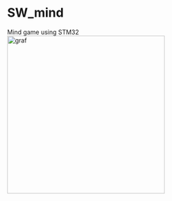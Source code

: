 # SW_mind
Mind game using STM32
<img width="363" alt="graf" src="https://user-images.githubusercontent.com/33829671/218076315-5e5804ff-e4a3-4aa9-a6e4-a4e9db815c6b.png">
